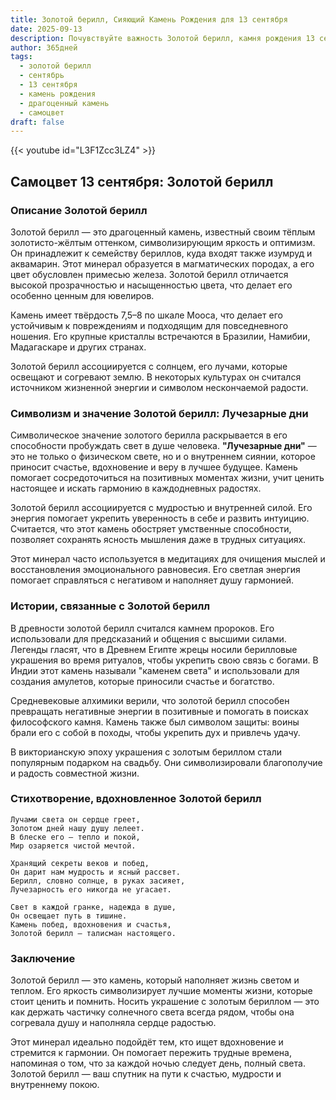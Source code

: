 ```yaml
---
title: Золотой берилл, Сияющий Камень Рождения для 13 сентября
date: 2025-09-13
description: Почувствуйте важность Золотой берилл, камня рождения 13 сентября, который символизирует Лучезарные дни. Пусть его красота и значение осветят ваш день.
author: 365дней
tags:
  - золотой берилл
  - сентябрь
  - 13 сентября
  - камень рождения
  - драгоценный камень
  - самоцвет
draft: false
---
```


{{< youtube id="L3F1Zcc3LZ4" >}}

## Самоцвет 13 сентября: Золотой берилл

### Описание Золотой берилл

Золотой берилл — это драгоценный камень, известный своим тёплым золотисто-жёлтым оттенком, символизирующим яркость и оптимизм. Он принадлежит к семейству бериллов, куда входят также изумруд и аквамарин. Этот минерал образуется в магматических породах, а его цвет обусловлен примесью железа. Золотой берилл отличается высокой прозрачностью и насыщенностью цвета, что делает его особенно ценным для ювелиров.

Камень имеет твёрдость 7,5–8 по шкале Мооса, что делает его устойчивым к повреждениям и подходящим для повседневного ношения. Его крупные кристаллы встречаются в Бразилии, Намибии, Мадагаскаре и других странах.

Золотой берилл ассоциируется с солнцем, его лучами, которые освещают и согревают землю. В некоторых культурах он считался источником жизненной энергии и символом нескончаемой радости.

### Символизм и значение Золотой берилл: Лучезарные дни

Символическое значение золотого берилла раскрывается в его способности пробуждать свет в душе человека. **"Лучезарные дни"** — это не только о физическом свете, но и о внутреннем сиянии, которое приносит счастье, вдохновение и веру в лучшее будущее. Камень помогает сосредоточиться на позитивных моментах жизни, учит ценить настоящее и искать гармонию в каждодневных радостях.

Золотой берилл ассоциируется с мудростью и внутренней силой. Его энергия помогает укрепить уверенность в себе и развить интуицию. Считается, что этот камень обостряет умственные способности, позволяет сохранять ясность мышления даже в трудных ситуациях.

Этот минерал часто используется в медитациях для очищения мыслей и восстановления эмоционального равновесия. Его светлая энергия помогает справляться с негативом и наполняет душу гармонией.

### Истории, связанные с Золотой берилл

В древности золотой берилл считался камнем пророков. Его использовали для предсказаний и общения с высшими силами. Легенды гласят, что в Древнем Египте жрецы носили берилловые украшения во время ритуалов, чтобы укрепить свою связь с богами. В Индии этот камень называли "каменем света" и использовали для создания амулетов, которые приносили счастье и богатство.

Средневековые алхимики верили, что золотой берилл способен превращать негативные энергии в позитивные и помогать в поисках философского камня. Камень также был символом защиты: воины брали его с собой в походы, чтобы укрепить дух и привлечь удачу.

В викторианскую эпоху украшения с золотым бериллом стали популярным подарком на свадьбу. Они символизировали благополучие и радость совместной жизни.

### Стихотворение, вдохновленное Золотой берилл

```
Лучами света он сердце греет,  
Золотом дней нашу душу лелеет.  
В блеске его — тепло и покой,  
Мир озаряется чистой мечтой.  

Хранящий секреты веков и побед,  
Он дарит нам мудрость и ясный рассвет.  
Берилл, словно солнце, в руках засияет,  
Лучезарность его никогда не угасает.  

Свет в каждой гранке, надежда в душе,  
Он освещает путь в тишине.  
Камень побед, вдохновения и счастья,  
Золотой берилл — талисман настоящего.
```

### Заключение

Золотой берилл — это камень, который наполняет жизнь светом и теплом. Его яркость символизирует лучшие моменты жизни, которые стоит ценить и помнить. Носить украшение с золотым бериллом — это как держать частичку солнечного света всегда рядом, чтобы она согревала душу и наполняла сердце радостью.

Этот минерал идеально подойдёт тем, кто ищет вдохновение и стремится к гармонии. Он помогает пережить трудные времена, напоминая о том, что за каждой ночью следует день, полный света. Золотой берилл — ваш спутник на пути к счастью, мудрости и внутреннему покою.